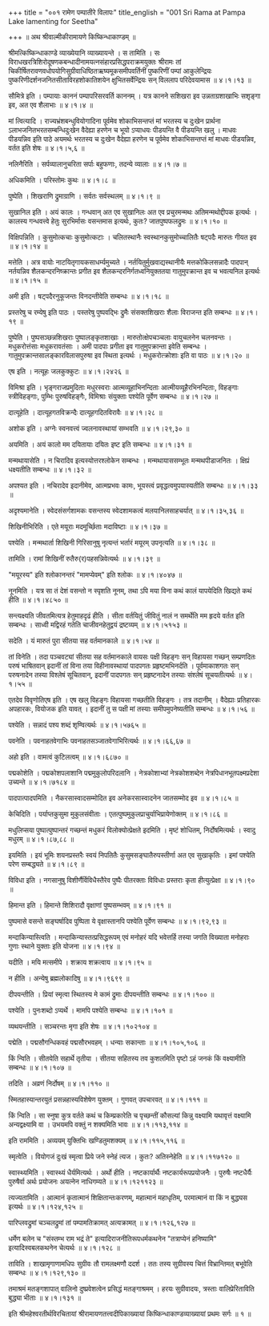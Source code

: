 +++
title = "००१ रामेण पम्पातीरे विलापः"
title_english = "001 Sri Rama at Pampa Lake lamenting for Seetha"

+++
 ॥  अथ श्रीवाल्मीकीरामायणे किष्किन्धाकाण्डम्  ॥   

श्रीमत्किष्किन्धाकाण्डे व्याख्येयानि व्याख्यायन्ते । स तामिति । सः विराधखरत्रिशिरोदूषणकबन्धादीनामयत्नसंहारप्रसिद्धपराक्रमयुक्तः श्रीरामः तां चिकीर्षितरावणवधोपयोगिसुग्रीवाधिष्ठितऋष्यमूकसमीपवर्तिनीं पुष्करिणीं पम्पां आकुलेन्द्रियः पुष्करिणीदर्शनजनितसीताविरहशोकातिशयेन क्षुभितसर्वेन्द्रियः सन् विललाप परिदेवयामास  ॥  ४।१।१३  ॥   

  

सौमित्रे इति । पम्पायाः काननं पम्पापरिसरवर्ति काननम् । यत्र कानने सशिखरा इव उन्नताग्रशाखाभिः सशृङ्गा इव, अत एव शैलाभाः  ॥  ४।१।४  ॥   

  

मां त्वित्यादि । राज्यभ्रंशबन्धुवियोगादिना पूर्वमेव शोकाभिसन्तप्तं मां भरतस्य च दुःखेन प्रार्थना ऽलाभजनितभरतसम्बन्धिदुःखेन वैदेह्या हरणेन च भूयो ऽप्याधयः पीडयन्ति वै पीडयन्ति खलु । माधवः पीडयन्निव इति पाठे अयमर्थः भरतस्य च दुःखेन वैदेह्या हरणेन च पूर्वमेव शोकाभिसन्तप्तं मां माधवः पीडयन्निव, वर्तत इति शेषः  ॥  ४।१।५,६  ॥   

  

नलिनैरिति । सर्पव्यालानुचरिता सर्पाः बहुफणाः, तदन्ये व्यालाः  ॥  ४।१।७  ॥   

  

अधिकमिति । परिस्तोमः कुथः  ॥  ४।१।८  ॥   

  

पुष्पेति । शिखराणि द्रुमाग्राणि । सर्वतः सर्वस्थलम्  ॥  ४।१।९  ॥   

  

सुखानिल इति । अयं कालः । गन्धवान् अत एव सुखानिलः अत एव प्रचुरमन्मथः अतिमन्मथोद्दीपक इत्यर्थः । कालस्य गन्धवत्त्वे हेतुः सुरभिर्मासः वसन्तमास इत्यर्थः, कुतः? जातपुष्पफलद्रुमः  ॥  ४।१।१०  ॥   

  

विक्षिपन्निति । कुसुमोत्कचाः कुसुमोत्कटाः । चलितस्थानैः स्वस्थानकुसुमोच्चालितैः षट्पदैः मारुतः गीयत इव  ॥  ४।१।१४  ॥   

  

मत्तेति । अत्र वायोः नाटयितृगायकसाधर्म्यमुच्यते । नर्तयितुर्मुखवाद्यस्थानीयैः मत्तकोकिलसन्नादैः पादपान् नर्तयन्निव शैलकन्दरनिष्क्रान्तः प्रगीत इव शैलकन्दरनिर्गतध्वनियुक्ततया गातुमुपक्रान्त इव च भवत्यनिल इत्यर्थः  ॥  ४।१।१५  ॥   

  

अमी इति । षट्पदैरनुकूजन्तः विनदन्तीवेति सम्बन्धः  ॥  ४।१।१८  ॥   

  

प्रस्तरेषु च रम्येषु इति पाठः । पस्तरेषु पुष्पवद्भिः द्रुमैः संसक्तशिखराः शैलाः विराजन्त इति सम्बन्धः  ॥  ४।१।१९  ॥   

  

पुष्पेति । पुष्पसञ्छन्नशिखराः पुष्पालङ्कृतशाखाः । मारुतोत्क्षेपचञ्चलाः वायुचलनेन चलनवन्तः । मधुकरोत्तंसाः मधुकरावतंसाः । अमी पादपाः प्रगीता इव गातुमुपक्रान्ता इवेति सम्बन्धः । गातुमुपक्रान्तसालङ्कारविलासपुरुषा इव स्थिता इत्यर्थः । मधुकरोत्क्रोशाः इति वा पाठः  ॥  ४।१।२०  ॥   

  

एष इति । नत्यूहः जलकुक्कुटः  ॥  ४।१।२४२६  ॥   

  

विमिश्रा इति । भृङ्गराजप्रमुदिताः मधुरस्वराः आत्मव्यूहाभिनन्दिताः आत्मीयव्यूहैरभिनन्दिताः, विहङ्गाः स्त्रीविहङ्गाः, पुम्भिः पुरुषविहङ्गैः, विमिश्राः संयुक्ताः पश्येति पूर्वेण सम्बन्धः  ॥  ४।१।२७  ॥   

  

दात्यूहेति । दात्यूहगतविक्रन्दैः दात्यूहगदितविरावैः  ॥  ४।१।२८  ॥   

  

अशोक इति । अग्नेः स्वनवत्त्वं ज्वलनावस्थायां सम्भवति  ॥  ४।१।२९,३०  ॥   

  

अयमिति । अयं कालो मम दयितायाः दयितः इष्ट इति सम्बन्धः  ॥  ४।१।३१  ॥   

  

मन्मथायासेति । न चिरादिव इत्यस्योत्तरश्लोकेन सम्बन्धः । मन्मथायाससम्भूतः मन्मथपीडाजनितः । क्षिप्रं धक्ष्यतीति सम्बन्धः  ॥  ४।१।३२  ॥   

  

अपश्यत इति । नचिरादेव इदानीमेव, आत्मप्रभवः कामः, भूयस्त्वं प्रवृद्धत्वमुपयास्यतीति सम्बन्धः  ॥  ४।१।३३  ॥   

  

अदृश्यमानेति । स्वेदसंसर्गशामकः वसन्तस्य स्वेदशामकत्वं मलयानिलसाहचर्यात्  ॥  ४।१।३५,३६  ॥   

  

शिखिनीभिरिति । एते मयूराः मदमूर्च्छिताः मदाविष्टाः  ॥  ४।१।३७  ॥   

  

पश्येति । मन्मथार्ता शिखिनी गिरिसानुषु नृत्यन्तं भर्तारं मयूरम् उपनृत्यति  ॥  ४।१।३८  ॥   

  

तामिति । रामां शिखिनीं रुतैरु(र)पहसन्निवेत्यर्थः  ॥  ४।१।३९  ॥   

  

"मयूरस्य" इति श्लोकानन्तरं "मामप्येवम्" इति श्लोकः  ॥  ४।१।४०४७  ॥   

  

नूनमिति । यत्र सा तं देशं वसन्तो न स्पृशति नूनम्, तथा ऽपि मया विना कथं कालं यापयेदिति खिद्यते कथं हीति  ॥  ४।१।४८५०  ॥   

  

सन्त्यक्ष्यति जीवतमित्यत्र हेतुमाहदृढं हीति । सीता वर्तयितुं जीवितुं नालं न समर्थेति मम हृदये वर्तत इति सम्बन्धः । साध्वी मद्विरहं गतेति चाजीवनहेतुद्वयं द्रष्टव्यम्  ॥  ४।१।५१५३  ॥   

  

सदेति । यं मारुतं पुरा सीतया सह वर्तमानकाले  ॥  ४।१।५४  ॥   

  

तां विनेति । तदा पञ्चवट्यां सीतया सह वर्तमानकाले वायसः पक्षी विहङ्गः सन् विहायसा गच्छन् सम्प्रणदितः परुषं भाषितवान् इदानीं तां विना तया विहीनावस्थायां पादपगतः प्रहृष्टमभिनर्दति । पूर्वमाकाशगतः सन् परुषनादेन तस्या विश्लेषं सूचितवान्, इदानीं पादपगतः सन् प्रहृष्टनादेन तस्याः संश्लेषं सूचयतीत्यर्थः  ॥  ४।१।५५  ॥   

  

एतदेव विवृणोतिएष इति । एष खलु विहङ्गः विहायसा गच्छतीति विहङ्गः । तत्र तदानीम् । वैदेह्याः प्रतिहारकः अपहारकः, वियोजक इति यावत् । इदानीं तु स पक्षी मां तस्याः समीपमुपनेष्यतीति सम्बन्धः  ॥  ४।१।५६  ॥   

  

पश्येति । सन्नादं पश्य शब्दं शृण्वित्यर्थः  ॥  ४।१।५७६५  ॥   

  

पवनेति । पवनाहतवेगाभिः पवनाहतसञ्जातवेगाभिरित्यर्थः  ॥  ४।१।६६,६७  ॥   

  

अहो इति । वामत्वं कुटिलत्वम्  ॥  ४।१।६८७०  ॥   

  

पद्मकोशेति । पद्मकोशपलाशानि पद्ममुकुलोपरिदलानि । नेत्रकोशाभ्यां नेत्रकोशशब्देन नेत्रपिधानभूतपक्ष्मप्रदेशा उच्यन्ते  ॥  ४।१।७१८४  ॥   

  

पादपात्पादपमिति । नैकरसास्वादसम्मोदित इव अनेकरसास्वादनेन जातसम्मोद इव  ॥  ४।१।८५  ॥   

  

केचिदिति । पर्याप्तकुसुमा मुकुलसंवीताः । एतत्पुष्पमुकुलप्राचुर्याभिप्रायेणोक्तम्  ॥  ४।१।८६  ॥   

  

मधुलिप्सया पुष्पात्पुष्पान्तरं गच्छन्तं मधुकरं विलोक्योत्प्रेक्षते इदमिति । मृष्टं शोधितम्, निर्दोषमित्यर्थः । स्वादु मधुरम्  ॥  ४।१।८७,८८  ॥   

  

इयमिति । इयं भूमिः शयनप्रस्तरैः स्वयं निपतितैः कुसुमसङ्घातैरुपस्तीर्णा अत एव सुखाकृतिः । इमां पश्येति परेण सम्बद्ध्यते  ॥  ४।१।८९  ॥   

  

विविधा इति । नगसानुषु विशीर्णैर्विविधैस्तैरेव पुष्पैः पीतरक्ताः विविधाः प्रस्तराः कृता हीत्युत्प्रेक्षा  ॥  ४।१।९०  ॥   

  

हिमान्त इति । हिमान्ते शिशिरादौ वृक्षाणां पुष्पसम्भवम्  ॥  ४।१।९१  ॥   

  

पुष्पमासे वसन्ते सङ्घर्षादिव पुष्पिता ये वृक्षास्तानपि पश्येति पूर्वेण सम्बन्धः  ॥  ४।१।९२,९३  ॥   

  

मन्दाकिन्यास्त्विति । मन्दाकिन्यास्तत्प्रसिद्धरूपम् एवं मनोहरं यदि भवेत्तर्हि तस्या जगति विख्याता मनोहराः गुणाः स्थाने युक्ताः इति योजना  ॥  ४।१।९४  ॥   

  

यदीति । मयि मत्समीपे । शक्राय शक्रत्वाय  ॥  ४।१।९५  ॥   

  

न हीति । अन्येषु ब्रह्मलोकादिषु  ॥  ४।१।९६९९  ॥   

  

दीपयन्तीति । प्रियां स्मृत्वा स्थितस्य मे कामं द्रुमाः दीपयन्तीति सम्बन्धः  ॥  ४।१।१००  ॥   

  

पश्येति । पुनःशब्दो ऽप्यर्थे । मामपि पश्येति सम्बन्धः  ॥  ४।१।१०१  ॥   

  

व्यथयन्तीति । सञ्चरन्तः मृगा इति शेषः  ॥  ४।१।१०२१०४  ॥   

  

पद्मेति । पद्मसौगन्धिकवहं पद्मसौरभवहम् । धन्याः सकान्ताः  ॥  ४।१।१०५,१०६  ॥   

  

किं न्विति । सीतयेति सहार्थे तृतीया । सीतया सहितस्य तव कुशलमिति पृष्टो ऽहं जनकं किं वक्ष्यामीति सम्बन्धः  ॥  ४।१।१०७  ॥   

  

तदिति । अव्रणं निर्दोषम्  ॥  ४।१।११०  ॥   

  

स्मितहास्यान्तरयुतं प्रसन्नहास्यविशेषेण युक्तम् । गुणवत् उपचारवत्  ॥  ४।१।१११  ॥   

  

किं न्विति । सा स्नुषा कुत्र वर्तते कथं च किम्प्रकारेति च पृच्छन्तीं कौसल्यां किन्नु वक्ष्यामि यथावृत्तं वक्ष्यामि अन्यद्वक्ष्यामि वा । उभयमपि वक्तुं न शक्यमिति भावः  ॥  ४।१।११३,११४  ॥   

  

इति राममिति । अव्ययम् युक्तिभिः खण्डितुमशक्यम्  ॥  ४।१।११५,११६  ॥   

  

स्मृत्वेति । वियोगजं दुःखं स्मृत्वा प्रिये जने स्नेहं त्यज । कुतः? अतिस्नेहेति  ॥  ४।१।११७१२०  ॥   

  

स्वास्थ्यमिति । स्वास्थ्यं धैर्यमित्यर्थः । अर्थो हीति । नष्टकार्यार्थैः नष्टकार्यरूपप्रयोजनैः । पुरुषैः नष्टधैर्यैः पुरुषैर्वा अर्थः प्रयोजनः अयत्नेन नाधिगम्यते  ॥  ४।१।१२११२३  ॥   

  

त्यज्यतामिति । आत्मानं कृतात्मानं शिक्षितान्तःकरणम्, महात्मानं महाधृतिम्, परमात्मानं वा किं न बुद्ध्यस इत्यर्थः  ॥  ४।१।१२४,१२५  ॥   

  

पारिप्लवद्रुमां चञ्चलद्रुमां तां पम्पामतिक्रामत् अत्यक्रामत्  ॥  ४।१।१२६,१२७  ॥   

  

धर्मेण बलेन च "संस्तम्भ राम भद्रं ते" इत्यादिराजनीतिरूपधर्मकथनेन "तत्राप्येनं हनिष्यामि" इत्यादिस्वबलकथनेन चेत्यर्थः  ॥  ४।१।१२८  ॥   

  

ताविति । शाखामृगाणामधिपः सुग्रीवः तौ रामलक्ष्मणौ ददर्श । ततः तस्य सुग्रीवस्य चित्तं विभ्रान्तिमत् बभूवेति सम्बन्धः  ॥  ४।१।१२९,१३०  ॥   

  

तमाश्रमं मतङ्गशापात् वालिनो दुष्प्रवेशत्वेन प्रसिद्धं मतङ्गाश्रमम् । हरयः सुग्रीवादयः, त्रस्ताः वालिप्रेरिताविति बुद्ध्या भीताः  ॥  ४।१।१३१  ॥   

  

इति श्रीमहेश्वरतीर्थविरचितायां श्रीरामायणतत्त्वदीपिकाख्यायां किष्किन्धाकाण्डव्याख्यायां प्रथमः सर्गः  ॥  १  ॥   

  

